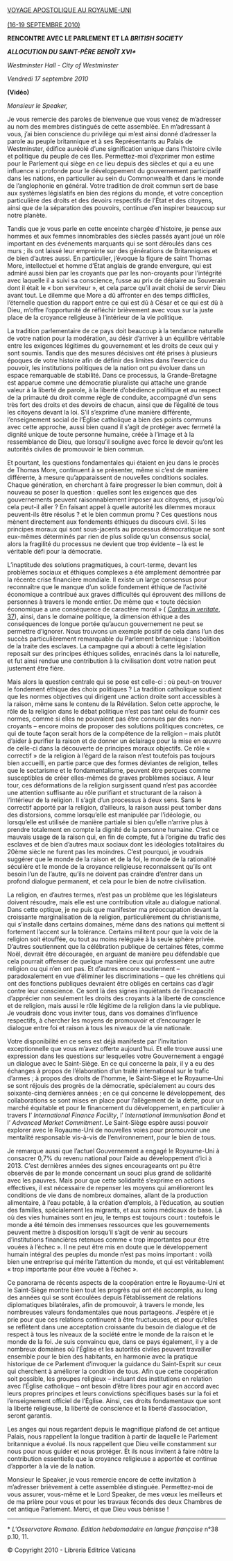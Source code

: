 [VOYAGE APOSTOLIQUE AU ROYAUME-UNI\
\
(16-19 SEPTEMBRE 2010)](/content/benedict-xvi/fr/travels/2010/index_regno-unito.html)

**RENCONTRE AVEC LE PARLEMENT ET LA *BRITISH SOCIETY***

***ALLOCUTION DU SAINT-PÈRE BENOÎT XVI\****

*Westminster Hall - City of Westminster*

*Vendredi 17 septembre 2010*

**(Vidéo)**

*Monsieur le Speaker,*

Je vous remercie des paroles de bienvenue que vous venez de m’adresser au nom des membres distingués de cette assemblée. En m’adressant à vous, j’ai bien conscience du privilège qui m’est ainsi donné d’adresser la parole au peuple britannique et à ses Représentants au Palais de Westminster, édifice auréolé d’une signification unique dans l’histoire civile et politique du peuple de ces Iles. Permettez-moi d’exprimer mon estime pour le Parlement qui siège en ce lieu depuis des siècles et qui a eu une influence si profonde pour le développement du gouvernement participatif dans les nations, en particulier au sein du Commonwealth et dans le monde de l’anglophonie en général. Votre tradition de droit commun sert de base aux systèmes législatifs en bien des régions du monde, et votre conception particulière des droits et des devoirs respectifs de l’État et des citoyens, ainsi que de la séparation des pouvoirs, continue d’en inspirer beaucoup sur notre planète.

Tandis que je vous parle en cette enceinte chargée d’histoire, je pense aux hommes et aux femmes innombrables des siècles passés ayant joué un rôle important en des événements marquants qui se sont déroulés dans ces murs ; ils ont laissé leur empreinte sur des générations de Britanniques et de bien d’autres aussi. En particulier, j’évoque la figure de saint Thomas More, intellectuel et homme d’État anglais de grande envergure, qui est admiré aussi bien par les croyants que par les non-croyants pour l’intégrité avec laquelle il a suivi sa conscience, fusse au prix de déplaire au Souverain dont il était le « bon serviteur », et cela parce qu’il avait choisi de servir Dieu avant tout. Le dilemme que More a dû affronter en des temps difficiles, l’éternelle question du rapport entre ce qui est dû à César et ce qui est dû à Dieu, m’offre l’opportunité de réfléchir brièvement avec vous sur la juste place de la croyance religieuse à l’intérieur de la vie politique.

La tradition parlementaire de ce pays doit beaucoup à la tendance naturelle de votre nation pour la modération, au désir d’arriver à un équilibre véritable entre les exigences légitimes du gouvernement et les droits de ceux qui y sont soumis. Tandis que des mesures décisives ont été prises à plusieurs époques de votre histoire afin de définir des limites dans l’exercice du pouvoir, les institutions politiques de la nation ont pu évoluer dans un espace remarquable de stabilité. Dans ce processus, la Grande-Bretagne est apparue comme une démocratie pluraliste qui attache une grande valeur à la liberté de parole, à la liberté d’obédience politique et au respect de la primauté du droit comme règle de conduite, accompagné d’un sens très fort des droits et des devoirs de chacun, ainsi que de l’égalité de tous les citoyens devant la loi. S’il s’exprime d’une manière différente, l’enseignement social de l’Église catholique a bien des points communs avec cette approche, aussi bien quand il s’agit de protéger avec fermeté la dignité unique de toute personne humaine, créée à l’image et à la ressemblance de Dieu, que lorsqu’il souligne avec force le devoir qu’ont les autorités civiles de promouvoir le bien commun.

Et pourtant, les questions fondamentales qui étaient en jeu dans le procès de Thomas More, continuent à se présenter, même si c’est de manière différente, à mesure qu’apparaissent de nouvelles conditions sociales. Chaque génération, en cherchant à faire progresser le bien commun, doit à nouveau se poser la question : quelles sont les exigences que des gouvernements peuvent raisonnablement imposer aux citoyens, et jusqu’où cela peut-il aller ? En faisant appel à quelle autorité les dilemmes moraux peuvent-ils être résolus ? et le bien commun promu ? Ces questions nous mènent directement aux fondements éthiques du discours civil. Si les principes moraux qui sont sous-jacents au processus démocratique ne sont eux-mêmes déterminés par rien de plus solide qu’un consensus social, alors la fragilité du processus ne devient que trop évidente – là est le véritable défi pour la démocratie.

L’inaptitude des solutions pragmatiques, à court-terme, devant les problèmes sociaux et éthiques complexes a été amplement démontrée par la récente crise financière mondiale. Il existe un large consensus pour reconnaître que le manque d’un solide fondement éthique de l’activité économique a contribué aux graves difficultés qui éprouvent des millions de personnes à travers le monde entier. De même que « toute décision économique a une conséquence de caractère moral » ( [*Caritas in veritate*, 37](/content/benedict-xvi/fr/encyclicals/documents/hf_ben-xvi_enc_20090629_caritas-in-veritate.html#37.)), ainsi, dans le domaine politique, la dimension éthique a des conséquences de longue portée qu’aucun gouvernement ne peut se permettre d’ignorer. Nous trouvons un exemple positif de cela dans l’un des succès particulièrement remarquable du Parlement britannique : l’abolition de la traite des esclaves. La campagne qui a abouti à cette législation reposait sur des principes éthiques solides, enracinés dans la loi naturelle, et fut ainsi rendue une contribution à la civilisation dont votre nation peut justement être fière.

Mais alors la question centrale qui se pose est celle-ci : où peut-on trouver le fondement éthique des choix politiques ? La tradition catholique soutient que les normes objectives qui dirigent une action droite sont accessibles à la raison, même sans le contenu de la Révélation. Selon cette approche, le rôle de la religion dans le débat politique n’est pas tant celui de fournir ces normes, comme si elles ne pouvaient pas être connues par des non-croyants – encore moins de proposer des solutions politiques concrètes, ce qui de toute façon serait hors de la compétence de la religion – mais plutôt d’aider à purifier la raison et de donner un éclairage pour la mise en œuvre de celle-ci dans la découverte de principes moraux objectifs. Ce rôle « correctif » de la religion à l’égard de la raison n’est toutefois pas toujours bien accueilli, en partie parce que des formes déviantes de religion, telles que le sectarisme et le fondamentalisme, peuvent être perçues comme susceptibles de créer elles-mêmes de graves problèmes sociaux. A leur tour, ces déformations de la religion surgissent quand n’est pas accordée une attention suffisante au rôle purifiant et structurant de la raison à l’intérieur de la religion. Il s’agit d’un processus à deux sens. Sans le correctif apporté par la religion, d’ailleurs, la raison aussi peut tomber dans des distorsions, comme lorsqu’elle est manipulée par l’idéologie, ou lorsqu’elle est utilisée de manière partiale si bien qu’elle n’arrive plus à prendre totalement en compte la dignité de la personne humaine. C’est ce mauvais usage de la raison qui, en fin de compte, fut à l’origine du trafic des esclaves et de bien d’autres maux sociaux dont les idéologies totalitaires du 20ème siècle ne furent pas les moindres. C’est pourquoi, je voudrais suggérer que le monde de la raison et de la foi, le monde de la rationalité séculière et le monde de la croyance religieuse reconnaissent qu’ils ont besoin l’un de l’autre, qu’ils ne doivent pas craindre d’entrer dans un profond dialogue permanent, et cela pour le bien de notre civilisation.

La religion, en d’autres termes, n’est pas un problème que les législateurs doivent résoudre, mais elle est une contribution vitale au dialogue national. Dans cette optique, je ne puis que manifester ma préoccupation devant la croissante marginalisation de la religion, particulièrement du christianisme, qui s’installe dans certains domaines, même dans des nations qui mettent si fortement l’accent sur la tolérance. Certains militent pour que la voix de la religion soit étouffée, ou tout au moins reléguée à la seule sphère privée. D’autres soutiennent que la célébration publique de certaines fêtes, comme Noël, devrait être découragée, en arguant de manière peu défendable que cela pourrait offenser de quelque manière ceux qui professent une autre religion ou qui n’en ont pas. Et d’autres encore soutiennent – paradoxalement en vue d’éliminer les discriminations – que les chrétiens qui ont des fonctions publiques devraient être obligés en certains cas d’agir contre leur conscience. Ce sont là des signes inquiétants de l’incapacité d’apprécier non seulement les droits des croyants à la liberté de conscience et de religion, mais aussi le rôle légitime de la religion dans la vie publique. Je voudrais donc vous inviter tous, dans vos domaines d’influence respectifs, à chercher les moyens de promouvoir et d’encourager le dialogue entre foi et raison à tous les niveaux de la vie nationale.

Votre disponibilité en ce sens est déjà manifeste par l’invitation exceptionnelle que vous m’avez offerte aujourd’hui. Et elle trouve aussi une expression dans les questions sur lesquelles votre Gouvernement a engagé un dialogue avec le Saint-Siège. En ce qui concerne la paix, il y a eu des échanges à propos de l’élaboration d’un traité international sur le trafic d’armes ; à propos des droits de l’homme, le Saint-Siège et le Royaume-Uni se sont réjouis des progrès de la démocratie, spécialement au cours des soixante-cinq dernières années ; en ce qui concerne le développement, des collaborations se sont mises en place pour l’allègement de la dette, pour un marché équitable et pour le financement du développement, en particulier à travers l’ *International Finance Facility*, l’ *International Immunisation Bond* et l’ *Advanced Market Commitment*. Le Saint-Siège espère aussi pouvoir explorer avec le Royaume-Uni de nouvelles voies pour promouvoir une mentalité responsable vis-à-vis de l’environnement, pour le bien de tous.

Je remarque aussi que l’actuel Gouvernement a engagé le Royaume-Uni à consacrer 0,7% du revenu national pour l’aide au développement d’ici à 2013. C’est dernières années des signes encourageants ont pu être observés de par le monde concernant un souci plus grand de solidarité avec les pauvres. Mais pour que cette solidarité s’exprime en actions effectives, il est nécessaire de repenser les moyens qui amélioreront les conditions de vie dans de nombreux domaines, allant de la production alimentaire, à l’eau potable, à la création d’emplois, à l’éducation, au soutien des familles, spécialement les migrants, et aux soins médicaux de base. Là où des vies humaines sont en jeu, le temps est toujours court : toutefois le monde a été témoin des immenses ressources que les gouvernements peuvent mettre à disposition lorsqu’il s’agit de venir au secours d’institutions financières retenues comme « trop importantes pour être vouées à l’échec ». Il ne peut être mis en doute que le développement humain intégral des peuples du monde n’est pas moins important : voilà bien une entreprise qui mérite l’attention du monde, et qui est véritablement « trop importante pour être vouée à l’échec ».

Ce panorama de récents aspects de la coopération entre le Royaume-Uni et le Saint-Siège montre bien tout les progrès qui ont été accomplis, au long des années qui se sont écoulées depuis l’établissement de relations diplomatiques bilatérales, afin de promouvoir, à travers le monde, les nombreuses valeurs fondamentales que nous partageons. J’espère et je prie pour que ces relations continuent à être fructueuses, et pour qu’elles se reflètent dans une acceptation croissante du besoin de dialogue et de respect à tous les niveaux de la société entre le monde de la raison et le monde de la foi. Je suis convaincu que, dans ce pays également, il y a de nombreux domaines où l’Église et les autorités civiles peuvent travailler ensemble pour le bien des habitants, en harmonie avec la pratique historique de ce Parlement d’invoquer la guidance du Saint-Esprit sur ceux qui cherchent à améliorer la condition de tous. Afin que cette coopération soit possible, les groupes religieux – incluant des institutions en relation avec l’Église catholique – ont besoin d’être libres pour agir en accord avec leurs propres principes et leurs convictions spécifiques basés sur la foi et l’enseignement officiel de l’Église. Ainsi, ces droits fondamentaux que sont la liberté religieuse, la liberté de conscience et la liberté d’association, seront garantis.

Les anges qui nous regardent depuis le magnifique plafond de cet antique Palais, nous rappellent la longue tradition à partir de laquelle le Parlement britannique a évolué. Ils nous rappellent que Dieu veille constamment sur nous pour nous guider et nous protéger. Et ils nous invitent à faire nôtre la contribution essentielle que la croyance religieuse a apportée et continue d’apporter à la vie de la nation.

Monsieur le Speaker, je vous remercie encore de cette invitation à m’adresser brièvement à cette assemblée distinguée. Permettez-moi de vous assurer, vous-même et le Lord Speaker, de mes vœux les meilleurs et de ma prière pour vous et pour les travaux féconds des deux Chambres de cet antique Parlement. Merci, et que Dieu vous bénisse !

* * *

\* *L'Osservatore Romano. Edition hebdomadaire en langue française* n°38 p.10, 11.

© Copyright 2010 - Libreria Editrice Vaticana